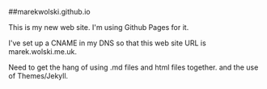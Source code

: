 ##marekwolski.github.io

This is my new web site.
I'm using Github Pages for it.

I've set up a CNAME in my DNS so that this web site URL is marek.wolski.me.uk.

Need to get the hang of using .md files and html files together.
and the use of Themes/Jekyll.

